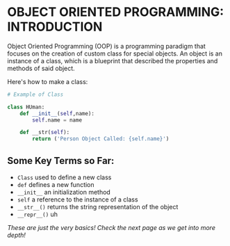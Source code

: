 # OBJECT ORIENTED PROGRAMMING: INTRODUCTION

Object Oriented Programming (OOP) is a programming paradigm that focuses on the creation of custom class for special objects. An object is an instance of a class, which is a blueprint that described the properties and methods of said object. 

Here's how to make a class:

```python
# Example of Class

class HUman:
    def __init__(self,name):
        self.name = name

    def __str(self):
        return ('Person Object Called: {self.name}')

```

## Some Key Terms so Far:
- ```Class``` used to define a new class
- ```def``` defines a new function
- ```__init__``` an initialization method
- ```self``` a reference to the instance of a class
- ```__str__()``` returns the string representation of the object
- ```__repr__()``` uh

_These are just the very basics! Check the next page as we get into more depth!_
